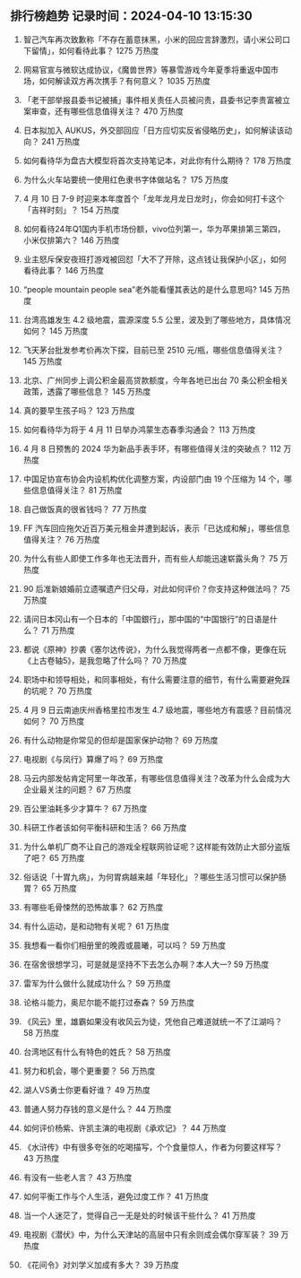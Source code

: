 
## 排行榜趋势 记录时间：2024-04-10 13:15:30
  
  1. 智己汽车再次致歉称「不存在蓄意抹黑，小米的回应言辞激烈，请小米公司口下留情」，如何看待此事？ 1275 万热度
    
  2. 网易官宣与微软达成协议，《魔兽世界》等暴雪游戏今年夏季将重返中国市场，如何解读双方再次携手？有何意义？ 1035 万热度
    
  3. 「老干部举报县委书记被捕」事件相关责任人员被问责，县委书记李贵富被立案审查，还有哪些信息值得关注？ 470 万热度
    
  4. 日本拟加入 AUKUS，外交部回应「日方应切实反省侵略历史」，如何解读该动向？ 241 万热度
    
  5. 如何看待华为盘古大模型将首次支持笔记本，对此你有什么期待？ 178 万热度
    
  6. 为什么火车站要统一使用红色隶书字体做站名？ 175 万热度
    
  7. 4 月 10 日 7-9 时迎来本年度首个「龙年龙月龙日龙时」，你会如何打卡这个「吉祥时刻」？ 154 万热度
    
  8. 如何看待24年Q1国内手机市场份额，vivo位列第一，华为苹果排第三第四，小米仅排第六？ 146 万热度
    
  9. 业主怒斥保安夜班打游戏被回怼「大不了开除，这点钱让我保护小区」，如何看待此事？ 146 万热度
    
  10. “people mountain people sea”老外能看懂其表达的是什么意思吗? 145 万热度
    
  11. 台湾高雄发生 4.2 级地震，震源深度 5.5 公里，波及到了哪些地方，具体情况如何？ 145 万热度
    
  12. 飞天茅台批发参考价再次下探，目前已至 2510 元/瓶，哪些信息值得关注？ 145 万热度
    
  13. 北京、广州同步上调公积金最高贷款额度，今年各地已出台 70 条公积金相关政策，透露了哪些信息？ 145 万热度
    
  14. 真的要早生孩子吗？ 123 万热度
    
  15. 如何看待华为将于 4 月 11 日举办鸿蒙生态春季沟通会？ 113 万热度
    
  16. 4 月 8 日预售的 2024 华为新品手表手环，有哪些值得关注的突破点？ 112 万热度
    
  17. 中国足协宣布协会内设机构优化调整方案，内设部门由 19 个压缩为 14 个，哪些信息值得关注？ 81 万热度
    
  18. 自己做饭真的很省钱吗？ 77 万热度
    
  19. FF 汽车回应拖欠近百万美元租金并遭到起诉，表示「已达成和解」，哪些信息值得关注？ 76 万热度
    
  20. 为什么有些人即使工作多年也无法晋升，而有些人却能迅速崭露头角？ 75 万热度
    
  21. 90 后准新娘婚前立遗嘱遗产归父母，对此如何评价？你支持这种做法吗？ 75 万热度
    
  22. 请问日本冈山有一个日本的「中国銀行」，那中国的“中国银行”的日语是什么？ 71 万热度
    
  23. 都说《原神》抄袭《塞尔达传说》，为什么我觉得两者一点都不像，更像在玩《上古卷轴5》，是我忽略了什么吗？ 70 万热度
    
  24. 职场中和领导相处，和同事相处，有什么需要注意的细节，有什么需要避免踩的坑呢？ 70 万热度
    
  25. 4 月 9 日云南迪庆州香格里拉市发生 4.7 级地震，哪些地方有震感？目前情况如何？ 70 万热度
    
  26. 有什么动物是你常见的但却是国家保护动物？ 69 万热度
    
  27. 电视剧《与凤行》算爆了吗？ 69 万热度
    
  28. 马云内部发帖肯定阿里一年改革，有哪些信息值得关注？改革为什么会成为大企业最关注的问题？ 67 万热度
    
  29. 百公里油耗多少才算牛？ 67 万热度
    
  30. 科研工作者该如何平衡科研和生活？ 66 万热度
    
  31. 为什么单机厂商不让自己的游戏全程联网验证呢？这样能有效防止大部分盗版了吧？ 65 万热度
    
  32. 俗话说「十胃九病」，为何胃病越来越「年轻化」？哪些生活习惯可以保护肠胃？ 65 万热度
    
  33. 有哪些毛骨悚然的恐怖故事？ 62 万热度
    
  34. 有什么运动，是和动物有关呢？ 61 万热度
    
  35. 我想看一看你们相册里的晚霞或晨曦，可以吗？ 59 万热度
    
  36. 在宿舍很想学习，可是就是坚持不下去怎么办啊？本人大一? 59 万热度
    
  37. 雷军为什么做什么就成功什么？ 59 万热度
    
  38. 论格斗能力，奥尼尔能不能打过泰森？ 59 万热度
    
  39. 《风云》里，雄霸如果没有收风云为徒，凭他自己难道就统一不了江湖吗？ 58 万热度
    
  40. 台湾地区有什么有特色的姓氏？ 58 万热度
    
  41. 努力和机会，哪个更重要？ 56 万热度
    
  42. 湖人VS勇士你更看好谁？ 49 万热度
    
  43. 普通人努力存钱的意义是什么？ 44 万热度
    
  44. 如何评价杨紫、许凯主演的电视剧《承欢记》？ 44 万热度
    
  45. 《水浒传》中有很多夸张的吃喝描写，个个食量惊人，作者为何要这样写？ 43 万热度
    
  46. 有没有一些老人言？ 43 万热度
    
  47. 如何平衡工作与个人生活，避免过度工作？ 41 万热度
    
  48. 当一个人迷茫了，觉得自己一无是处的时候该干些什么？ 41 万热度
    
  49. 电视剧《潜伏》中，为什么天津站的高层中只有余则成会偶尔穿军装？ 39 万热度
    
  50. 《花间令》对刘学义加成有多大？ 39 万热度
    